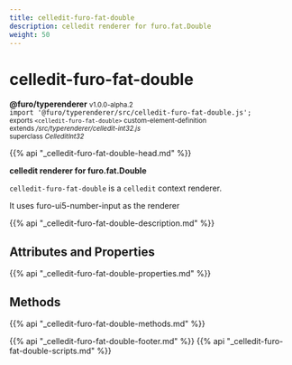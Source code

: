 ```yaml
---
title: celledit-furo-fat-double
description: celledit renderer for furo.fat.Double
weight: 50
---
```


# celledit-furo-fat-double
**@furo/typerenderer** <small>v1.0.0-alpha.2</small>
<br>`import '@furo/typerenderer/src/celledit-furo-fat-double.js';`<small>
<br>exports `<celledit-furo-fat-double>` custom-element-definition
<br>extends */src/typerenderer/celledit-int32.js*
<br>superclass *CelleditInt32*</small>

{{% api "_celledit-furo-fat-double-head.md" %}}

**celledit renderer for furo.fat.Double**

`celledit-furo-fat-double` is a `celledit` context renderer.

It uses furo-ui5-number-input as the renderer

{{% api "_celledit-furo-fat-double-description.md" %}}


## Attributes and Properties
{{% api "_celledit-furo-fat-double-properties.md" %}}



## Methods
{{% api "_celledit-furo-fat-double-methods.md" %}}





{{% api "_celledit-furo-fat-double-footer.md" %}}
{{% api "_celledit-furo-fat-double-scripts.md" %}}
